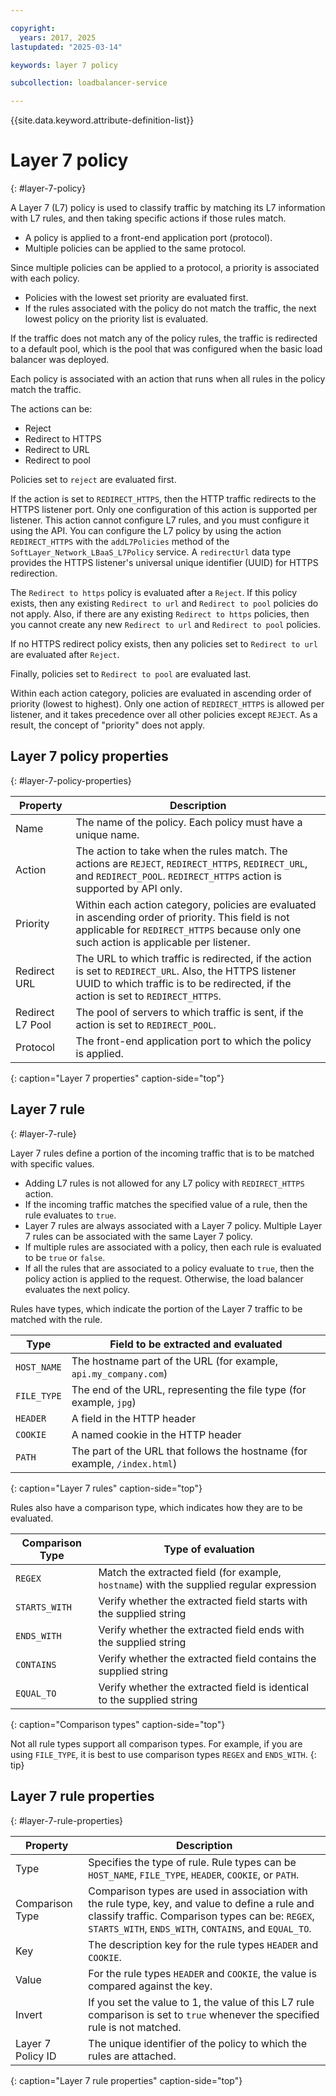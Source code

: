 ```yaml
---

copyright:
  years: 2017, 2025
lastupdated: "2025-03-14"

keywords: layer 7 policy

subcollection: loadbalancer-service

---
```


{{site.data.keyword.attribute-definition-list}}

# Layer 7 policy
{: #layer-7-policy}

A Layer 7 (L7) policy is used to classify traffic by matching its L7 information with L7 rules, and then taking specific actions if those rules match.

* A policy is applied to a front-end application port (protocol).
* Multiple policies can be applied to the same protocol.

Since multiple policies can be applied to a protocol, a priority is associated with each policy.

* Policies with the lowest set priority are evaluated first.
* If the rules associated with the policy do not match the traffic, the next lowest policy on the priority list is evaluated.

If the traffic does not match any of the policy rules, the traffic is redirected to a default pool, which is the pool that was configured when the basic load balancer was deployed.

Each policy is associated with an action that runs when all rules in the policy match the traffic.

The actions can be:

- Reject
- Redirect to HTTPS
- Redirect to URL
- Redirect to pool

Policies set to `reject` are evaluated first.

If the action is set to `REDIRECT_HTTPS`, then the HTTP traffic redirects to the HTTPS listener port. Only one configuration of this action is supported per listener. This action cannot configure L7 rules, and you must configure it using the API. You can configure the L7 policy by using the action `REDIRECT_HTTPS` with the `addL7Policies` method of the  `SoftLayer_Network_LBaaS_L7Policy` service. A `redirectUrl` data type provides the HTTPS listener's universal unique identifier (UUID) for HTTPS redirection.

The `Redirect to https` policy is evaluated after a `Reject`. If this policy exists, then any existing `Redirect to url` and `Redirect to pool` policies do not apply. Also, if there are any existing `Redirect to https` policies, then you cannot create any new `Redirect to url` and `Redirect to pool` policies.

If no HTTPS redirect policy exists, then any policies set to `Redirect to url` are evaluated after `Reject`.

Finally, policies set to `Redirect to pool` are evaluated last.

Within each action category, policies are evaluated in ascending order of priority (lowest to highest). Only one action of `REDIRECT_HTTPS` is allowed per listener, and it takes precedence over all other policies except `REJECT`. As a result, the concept of "priority" does not apply.

## Layer 7 policy properties
{: #layer-7-policy-properties}

Property  | Description
------------- | -------------
Name | The name of the policy. Each policy must have a unique name.
Action | The action to take when the rules match. The actions are `REJECT`, `REDIRECT_HTTPS`, `REDIRECT_URL`, and `REDIRECT_POOL`. `REDIRECT_HTTPS` action is supported by API only.
Priority | Within each action category, policies are evaluated in ascending order of priority. This field is not applicable for `REDIRECT_HTTPS` because only one such action is applicable per listener.
Redirect URL | The URL to which traffic is redirected, if the action is set to `REDIRECT_URL`. Also, the HTTPS listener UUID to which traffic is to be redirected, if the action is set to `REDIRECT_HTTPS`.
Redirect L7 Pool | The pool of servers to which traffic is sent, if the action is set to `REDIRECT_POOL`.
Protocol | The front-end application port to which the policy is applied.
{: caption="Layer 7 properties" caption-side="top"}

## Layer 7 rule
{: #layer-7-rule}

Layer 7 rules define a portion of the incoming traffic that is to be matched with specific values.

* Adding L7 rules is not allowed for any L7 policy with `REDIRECT_HTTPS` action.
* If the incoming traffic matches the specified value of a rule, then the rule evaluates to `true`.
* Layer 7 rules are always associated with a Layer 7 policy. Multiple Layer 7 rules can be associated with the same Layer 7 policy.
* If multiple rules are associated with a policy, then each rule is evaluated to be `true` or `false`.
* If all the rules that are associated to a policy evaluate to `true`, then the policy action is applied to the request. Otherwise, the load balancer evaluates the next policy.

Rules have types, which indicate the portion of the Layer 7 traffic to be matched with the rule.

Type      |  Field to be extracted and evaluated
----------| -----------------------
`HOST_NAME` | The hostname part of the URL (for example, `api.my_company.com`)
`FILE_TYPE` | The end of the URL, representing the file type (for example, `jpg`)
`HEADER`    | A field in the HTTP header
`COOKIE`    | A named cookie in the HTTP header
`PATH`      | The part of the URL that follows the hostname (for example, `/index.html`)
{: caption="Layer 7 rules" caption-side="top"}

Rules also have a comparison type, which indicates how they are to be evaluated.

Comparison Type |  Type of evaluation
----------------|---------------------
`REGEX`           |  Match the extracted field (for example, `hostname`) with the supplied regular expression
`STARTS_WITH`     |  Verify whether the extracted field starts with the supplied string
`ENDS_WITH`       |  Verify whether the extracted field ends with the supplied string
`CONTAINS`        |  Verify whether the extracted field contains the supplied string
`EQUAL_TO`        |  Verify whether the extracted field is identical to the supplied string
{: caption="Comparison types" caption-side="top"}

Not all rule types support all comparison types. For example, if you are using `FILE_TYPE`, it is best to use comparison types `REGEX` and `ENDS_WITH`.
{: tip}

## Layer 7 rule properties
{: #layer-7-rule-properties}

Property  | Description
------------- | -------------
Type | Specifies the type of rule. Rule types can be `HOST_NAME`, `FILE_TYPE`, `HEADER`, `COOKIE`, or `PATH`.
Comparison Type | Comparison types are used in association with the rule type, key, and value to define a rule and classify traffic. Comparison types can be: `REGEX`, `STARTS_WITH`, `ENDS_WITH`, `CONTAINS`, and `EQUAL_TO`.
Key | The description key for the rule types `HEADER` and `COOKIE`.
Value |  For the rule types `HEADER` and `COOKIE`, the value is compared against the key.
Invert | If you set the value to 1, the value of this L7 rule comparison is set to `true` whenever the specified rule is not matched.
Layer 7 Policy ID | The unique identifier of the policy to which the rules are attached.
{: caption="Layer 7 rule properties" caption-side="top"}
